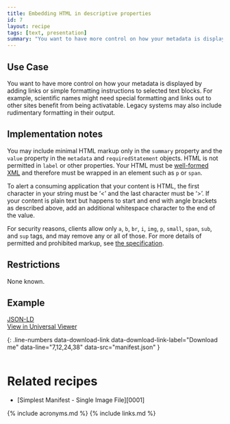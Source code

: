 ```yaml
---
title: Embedding HTML in descriptive properties
id: 7
layout: recipe
tags: [text, presentation]
summary: "You want to have more control on how your metadata is displayed. For example scientific names, and also links out to other sites. Also legacy systems that might include things like italic tags."
---
```


## Use Case

You want to have more control on how your metadata is displayed by adding links or simple formatting instructions to selected text blocks. For example, scientific names might need special formatting and links out to other sites benefit from being activatable. Legacy systems may also include rudimentary formatting in their output.

## Implementation notes

You may include minimal HTML markup only in the `summary` property and the `value` property in the `metadata` and `requiredStatement` objects. HTML is not permitted in `label` or other properties. Your HTML must be [well-formed XML](https://validator.w3.org/) and therefore must be wrapped in an element such as `p` or `span`.

To alert a consuming application that your content is HTML, the first character in your string must be ‘<’ and the last character must be ‘>’. If your content is plain text but happens to start and end with angle brackets as described above, add an additional whitespace character to the end of the value.

For security reasons, clients allow only `a`, `b`, `br`, `i`, `img`, `p`, `small`, `span`, `sub`, and `sup` tags, and may remove any or all of those. For more details of permitted and prohibited markup, see [the specification](https://iiif.io/api/presentation/3.0/#45-html-markup-in-property-values).

## Restrictions

None known.

## Example

[JSON-LD](manifest.json)  
[View in Universal Viewer](http://universalviewer.io/examples/#?manifest=https%3A%2F%2Fpreview.iiif.io%2Fcookbook%2F0007-embedding-html%2Frecipe%2F0007-string-formats%2Fmanifest.json)

{: .line-numbers data-download-link data-download-link-label="Download me" data-line="7,12,24,38" data-src="manifest.json" }
```json
```

# Related recipes

* [Simplest Manifest - Single Image File][0001]

{% include acronyms.md %}
{% include links.md %}